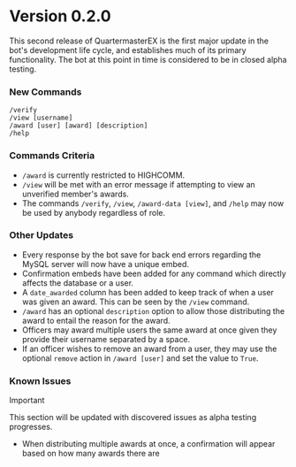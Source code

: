# Version 0.2.0
This second release of QuartermasterEX is the first major update in the bot's development life cycle, and establishes much of its primary functionality. The bot at this point in time is considered to be in closed alpha testing.

### New Commands
```
/verify
/view [username]
/award [user] [award] [description]
/help
```

### Commands Criteria
- `/award` is currently restricted to HIGHCOMM.
- `/view` will be met with an error message if attempting to view an unverified member's awards.
- The commands `/verify`, `/view`, `/award-data [view]`, and `/help` may now be used by anybody regardless of role.

### Other Updates
- Every response by the bot save for back end errors regarding the MySQL server will now have a unique embed.
- Confirmation embeds have been added for any command which directly affects the database or a user.
- A `date_awarded` column has been added to keep track of when a user was given an award. This can be seen by the `/view` command.
- `/award` has an optional `description` option to allow those distributing the award to entail the reason for the award.
- Officers may award multiple users the same award at once given they provide their username separated by a space.
- If an officer wishes to remove an award from a user, they may use the optional `remove` action in `/award [user]` and set the value to `True`.

### Known Issues
> [!IMPORTANT]
> This section will be updated with discovered issues as alpha testing progresses.

- When distributing multiple awards at once, a confirmation will appear based on how many awards there are
